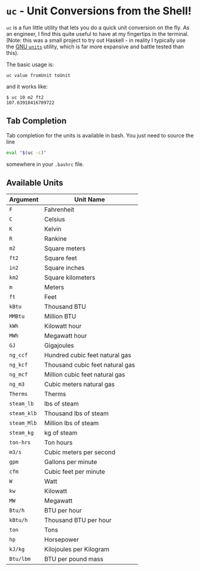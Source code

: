 # `uc` - Unit Conversions from the Shell!

`uc` is a fun little utility that lets you do a quick unit conversion
on the fly. As an engineer, I find this quite useful to have at my
fingertips in the terminal. (Note: this was a small project to try out Haskell - in 
reality I typically use the [GNU `units`](https://www.gnu.org/software/units/) utility, which is
far more expansive and battle tested than this). 

The basic usage is:

`uc value fromUnit toUnit`

and it works like:

```
$ uc 10 m2 ft2
107.63910416709722
```

## Tab Completion

Tab completion for the units is available in bash. You just need to
source the line

```sh
eval "$(uc -c)"
```

somewhere in your `.bashrc` file.

## Available Units

Argument | Unit Name
------|-------
`F` | Fahrenheit
`C` | Celsius
`K` | Kelvin
`R` | Rankine
`m2` | Square meters
`ft2` | Square feet
`in2` | Square inches
`km2` | Square kilometers
`m` | Meters
`ft` | Feet
`kBtu` | Thousand BTU
`MMBtu` | Million BTU
`kWh` | Kilowatt hour
`MWh` | Megawatt hour
`GJ` | Gigajoules
`ng_ccf` | Hundred cubic feet natural gas
`ng_kcf` | Thousand cubic feet natural gas
`ng_mcf` | Million cubic feet natural gas
`ng_m3` | Cubic meters natural gas
`Therms` | Therms
`steam_lb` | lbs of steam
`steam_klb` | Thousand lbs of steam
`steam_Mlb` | Million lbs of steam
`steam_kg` | kg of steam
`ton-hrs` | Ton hours
`m3/s` | Cubic meters per second
`gpm` | Gallons per minute
`cfm` | Cubic feet per minute
`W` | Watt
`kw` | Kilowatt
`MW` | Megawatt
`Btu/h` | BTU per hour
`kBtu/h` | Thousand BTU per hour
`ton` | Tons
`hp` | Horsepower
`kJ/kg` | Kilojoules per Kilogram
`Btu/lbm` | BTU per pound mass

